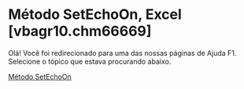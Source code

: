 
# Método SetEchoOn, Excel [vbagr10.chm66669]

Olá! Você foi redirecionado para uma das nossas páginas de Ajuda F1. Selecione o tópico que estava procurando abaixo.

[Método SetEchoOn](http://msdn.microsoft.com/library/48490f33-63ef-aef1-8e54-51ac5d8f35e5%28Office.15%29.aspx)
